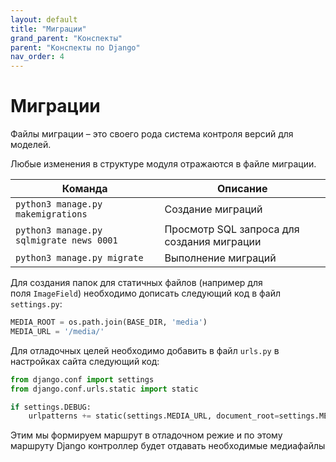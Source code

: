 ```yaml
---
layout: default
title: "Миграции"
grand_parent: "Конспекты"
parent: "Конспекты по Django"
nav_order: 4
---
```


# Миграции

Файлы миграции – это своего рода система контроля версий для моделей.

Любые изменения в структуре модуля отражаются в файле миграции.

| Команда                                  | Описание                                   |
| ---------------------------------------- | ------------------------------------------ |
| `python3 manage.py makemigrations`       | Создание миграций                          |
| `python3 manage.py sqlmigrate news 0001` | Просмотр SQL запроса для создания миграции |
| `python3 manage.py migrate `             | Выполнение миграций                        |

Для создания папок для статичных файлов (например для поля `ImageField`) необходимо дописать следующий код в файл `settings.py`:

```python
MEDIA_ROOT = os.path.join(BASE_DIR, 'media')
MEDIA_URL = '/media/'
```

Для отладочных целей необходимо добавить в файл `urls.py` в настройках сайта следующий код:

```python
from django.conf import settings
from django.conf.urls.static import static

if settings.DEBUG:
    urlpatterns += static(settings.MEDIA_URL, document_root=settings.MEDIA_ROOT)
```

Этим мы формируем маршрут в отладочном режие и по этому маршруту Django контроллер будет отдавать необходимые медиафайлы
